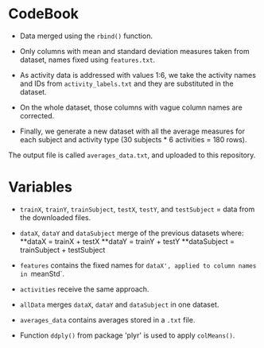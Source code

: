 # CodeBook

* Data merged using the `rbind()` function.
* Only columns with mean and standard deviation measures taken from dataset, names fixed using `features.txt`.
* As activity data is addressed with values 1:6, we take the activity names and IDs from `activity_labels.txt` and they are substituted in the dataset.

* On the whole dataset, those columns with vague column names are corrected.

* Finally, we generate a new dataset with all the average measures for each subject and activity type (30 subjects * 6 activities = 180 rows). 

The output file is called `averages_data.txt`, and uploaded to this repository.



# Variables


* `trainX`, `trainY`, `trainSubject`, `testX`, `testY`, and `testSubject` = data from the downloaded files.
* `dataX`, `dataY` and `dataSubject` merge of the previous datasets where:
**dataX = trainX + testX
**dataY = trainY + testY
**dataSubject = trainSubject + testSubject
* `features` contains the fixed names for `dataX', applied to column names in `meanStd`.
* `activities` receive the same approach.
* `allData` merges `dataX`, `dataY` and `dataSubject` in one dataset.

* `averages_data` contains averages stored in a `.txt` file. 
* Function `ddply()` from package 'plyr' is used to apply `colMeans()`.
